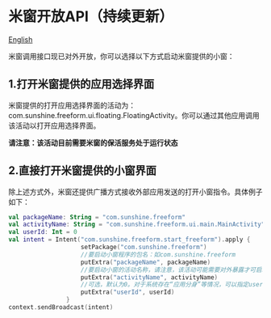 # 米窗开放API（持续更新）

[English](https://github.com/sunshine0523/Mi-FreeForm/blob/master/open_api.md)

米窗调用接口现已对外开放，你可以选择以下方式启动米窗提供的小窗：

## 1.打开米窗提供的应用选择界面
米窗提供的打开应用选择界面的活动为：com.sunshine.freeform.ui.floating.FloatingActivity。你可以通过其他应用调用该活动以打开应用选择界面。

<b>请注意：该活动目前需要米窗的保活服务处于运行状态</b>

## 2.直接打开米窗提供的小窗界面
除上述方式外，米窗还提供广播方式接收外部应用发送的打开小窗指令。具体例子如下：

```kotlin
val packageName: String = "com.sunshine.freeform"
val activityName: String = "com.sunshine.freeform.ui.main.MainActivity"
val userId: Int = 0
val intent = Intent("com.sunshine.freeform.start_freeform").apply {
                    setPackage("com.sunshine.freeform")
                    //要启动小窗程序的包名：如com.sunshine.freeform
                    putExtra("packageName", packageName)
                    //要启动小窗的活动名称，请注意，该活动可能需要对外暴露才可启动。如com.sunshine.freeform.ui.main.MainActivity
                    putExtra("activityName", activityName)
                    //可选，默认为0。对于系统存在“应用分身”等情况，可以指定userId
                    putExtra("userId", userId)
                }
context.sendBroadcast(intent)
```